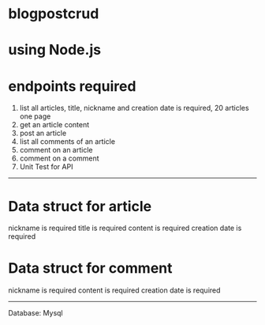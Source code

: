 # blogpostcrud

# using Node.js
# endpoints required
1. list all articles, title, nickname and creation date is required, 20 articles one page
2. get an article content
3. post an article
4. list all comments of an article
5. comment on an article
6. comment on a comment
7. Unit Test for API


--------------------------------------------------

# Data struct for article
nickname is required
title is required
content is required
creation date is required

# Data struct for comment
nickname is required
content is required
creation date is required   

--------------------------------------------------
Database: Mysql